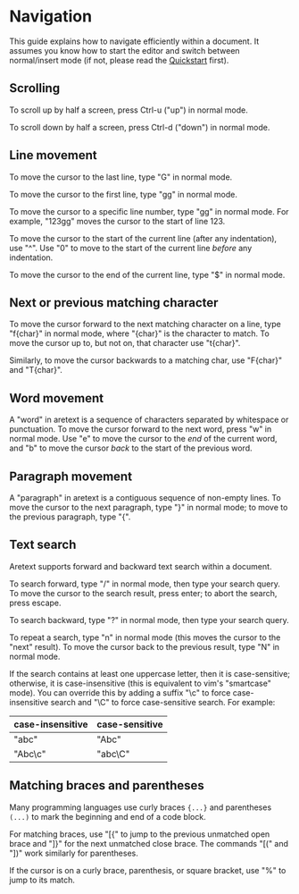Navigation
==========

This guide explains how to navigate efficiently within a document. It assumes you know how to start the editor and switch between normal/insert mode (if not, please read the [Quickstart](quickstart.md) first).

Scrolling
---------

To scroll up by half a screen, press Ctrl-u ("up") in normal mode.

To scroll down by half a screen, press Ctrl-d ("down") in normal mode.

Line movement
-------------

To move the cursor to the last line, type "G" in normal mode.

To move the cursor to the first line, type "gg" in normal mode.

To move the cursor to a specific line number, type "<number>gg" in normal mode. For example, "123gg" moves the cursor to the start of line 123.

To move the cursor to the start of the current line (after any indentation), use "^". Use "0" to move to the start of the current line *before* any indentation.

To move the cursor to the end of the current line, type "$" in normal mode.

Next or previous matching character
-----------------------------------

To move the cursor forward to the next matching character on a line, type "f\{char\}" in normal mode, where "\{char\}" is the character to match. To move the cursor up to, but not on, that character use "t\{char\}".

Similarly, to move the cursor backwards to a matching char, use "F\{char\}" and "T\{char\}".

Word movement
-------------

A "word" in aretext is a sequence of characters separated by whitespace or punctuation. To move the cursor forward to the next word, press "w" in normal mode. Use "e" to move the cursor to the *end* of the current word, and "b" to move the cursor *back* to the start of the previous word.

Paragraph movement
------------------

A "paragraph" in aretext is a contiguous sequence of non-empty lines. To move the cursor to the next paragraph, type "}" in normal mode; to move to the previous paragraph, type "{".

Text search
-----------

Aretext supports forward and backward text search within a document.

To search forward, type "/" in normal mode, then type your search query. To move the cursor to the search result, press enter; to abort the search, press escape.

To search backward, type "?" in normal mode, then type your search query.

To repeat a search, type "n" in normal mode (this moves the cursor to the "next" result). To move the cursor back to the previous result, type "N" in normal mode.

If the search contains at least one uppercase letter, then it is case-sensitive; otherwise, it is case-insensitive (this is equivalent to vim's "smartcase" mode). You can override this by adding a suffix "\c" to force case-insensitive search and "\C" to force case-sensitive search. For example:

| case-insensitive | case-sensitive |
|------------------|----------------|
| "abc"            | "Abc"          |
| "Abc\c"          | "abc\C"        |

Matching braces and parentheses
-------------------------------

Many programming languages use curly braces `{...}` and parentheses `(...)` to mark the beginning and end of a code block.

For matching braces, use "\[{" to jump to the previous unmatched open brace and "]}" for the next unmatched close brace. The commands "\[(" and "])" work similarly for parentheses.

If the cursor is on a curly brace, parenthesis, or square bracket, use "%" to jump to its match.
